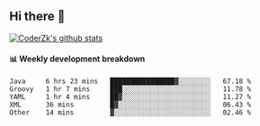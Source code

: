 ## Hi there 👋

[![CoderZk's github stats](https://github-readme-stats.vercel.app/api?username=zhoukuo123&show_icons=true&count_private=true)](https://github.com/anuraghazra/github-readme-stats)

#### :bar_chart: Weekly development breakdown

<!--START_SECTION:waka-->
```text
Java     6 hrs 23 mins   ████████████████▓░░░░░░░░   67.18 % 
Groovy   1 hr 7 mins     ███░░░░░░░░░░░░░░░░░░░░░░   11.78 % 
YAML     1 hr 4 mins     ██▓░░░░░░░░░░░░░░░░░░░░░░   11.27 % 
XML      36 mins         █▓░░░░░░░░░░░░░░░░░░░░░░░   06.43 % 
Other    14 mins         ▓░░░░░░░░░░░░░░░░░░░░░░░░   02.46 % 
```
<!--END_SECTION:waka-->
